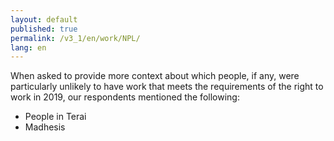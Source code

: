 ```yaml
---
layout: default
published: true
permalink: /v3_1/en/work/NPL/
lang: en
---
```


When asked to provide more context about which people, if any, were particularly unlikely to have work that meets the requirements of the right to work in 2019, our respondents mentioned the following: 

-	People in Terai
-	Madhesis
